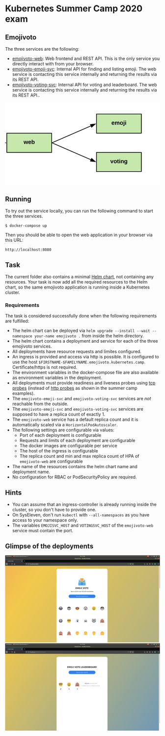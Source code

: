 # Kubernetes Summer Camp 2020 exam


## Emojivoto
The three services are the following:

* [emojivoto-web](https://github.com/BuoyantIO/emojivoto/tree/main/emojivoto-web/): Web frontend and REST API. This is the only service you directly interact with from your browser.
* [emojivoto-emoji-svc](https://github.com/BuoyantIO/emojivoto/tree/main/emojivoto-emoji-svc/): Internal API for finding and listing emoji. The web service is contacting this service internally and returning the results via its REST API.
* [emojivoto-voting-svc](https://github.com/BuoyantIO/emojivoto/tree/main/emojivoto-voting-svc/): Internal API for voting and leaderboard. The web service is contacting this service internally and returning the results via its REST API..

![Emojivoto Topology](https://github.com/ranjiGT/k8scamp2020/blob/master/emoji.png)

## Running

To try out the service locally, you can run the following command to start the three services.

```
$ docker-compose up
```

Then you should be able to open the web application in your browser via this URL:

```
http://localhost:8080
```

## Task

The current folder also contains a minimal [Helm chart](./helm), not containing any resources. Your task is now add all the required resources to the Helm chart, so the same emojivoto application is running inside a Kubernetes cluster.

### Requirements

The task is considered successfully done when the following requirements are fulfilled:

* The helm chart can be deployed via `helm upgrade --install --wait --namespace your-name emojivoto .` from inside the helm directory.
* The helm chart contains a deployment and service for each of the three emojivoto services.
* All deployments have resource requests and limites configured.
* An ingress is provided and access via http is possible. It is configured to use the host `$FIRSTNAME-$FAMILYNAME.emojivoto.kubernetes.camp`. Certificate/https is not required.
* The environment variables in the docker-compose file are also available as environment variables in the deployment.
* All deployments must provide readiness and liveness probes using [tcp probes](https://kubernetes.io/docs/tasks/configure-pod-container/configure-liveness-readiness-startup-probes/#define-a-tcp-liveness-probe) (instead of [http probes](https://kubernetes.io/docs/tasks/configure-pod-container/configure-liveness-readiness-startup-probes/#define-a-liveness-http-request) as shown in the summer camp examples).
* The `emojivoto-emoji-svc` and `emojivoto-voting-svc` services are *not* reachable from the outside.
* The `emojivoto-emoji-svc` and `emojivoto-voting-svc` services are supposed to have a replica count of exactly 1.
* The `emojivoto-web` service has a default replica count and it is automatically scaled via a `HorizontalPodAutoscaler`.
* The following settings are configurable via values:
  * Port of each deployment is configurable
  * Requests and limits of each deployment are configurable
  * The docker images are configurable per service
  * The host of the ingress is configurable
  * The replica count and min and max replica count of HPA of `emojivoto-web` are configurable
* The name of the resources contains the helm chart name and deployment name.
* No configuration for RBAC or PodSecurityPolicy are required.

## Hints

* You can assume that an ingress-controller is already running inside the cluster, so you don't have to provide one.
* On SysEleven, don't run `kubectl` with `--all-namespaces` as you have access to your namespace only.
* The variables `EMOJISVC_HOST` and `VOTINGSVC_HOST` of the `emojivoto-web` service must contain the port.

## Glimpse of the deployments
![](https://github.com/ranjiGT/k8scamp2020/blob/master/homepage.jpeg)
![](https://github.com/ranjiGT/k8scamp2020/blob/master/leaderboard.jpeg)
